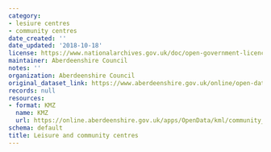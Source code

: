 ```yaml
---
category:
- lesiure centres
- community centres
date_created: ''
date_updated: '2018-10-18'
license: https://www.nationalarchives.gov.uk/doc/open-government-licence/version/3/
maintainer: Aberdeenshire Council
notes: ''
organization: Aberdeenshire Council
original_dataset_link: https://www.aberdeenshire.gov.uk/online/open-data/
records: null
resources:
- format: KMZ
  name: KMZ
  url: https://online.aberdeenshire.gov.uk/apps/OpenData/kml/community_centres.kmz
schema: default
title: Leisure and community centres
---
```

